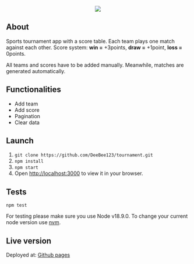 <p align="center"><a href="https://reactjs.org" target="_blank"><img src="https://encrypted-tbn0.gstatic.com/images?q=tbn:ANd9GcRy81xKzdvWHqMQ0s4mzwYx6TxetMYC4igaSMJf2L-UkA&s" ></a></p>

## About

Sports tournament app with a score table. Each team plays one match against each other. Score system: <b>win =</b> +3points, <b>draw =</b> +1point, <b>loss =</b> 0points.

All teams and scores have to be added manually. Meanwhile, matches are generated automatically.

## Functionalities

- Add team
- Add score
- Pagination
- Clear data

## Launch

1) `git clone https://github.com/DeeBee123/tournament.git`
2) `npm install`
3) `npm start`
4) Open [http://localhost:3000](http://localhost:3000) to view it in your browser.

## Tests

`npm test`

For testing please make sure you use Node v18.9.0. To change your current node version use [nvm](https://github.com/nvm-sh/nvm).

## Live version

Deployed at: [Github pages](https://deebee123.github.io/tournament/)
